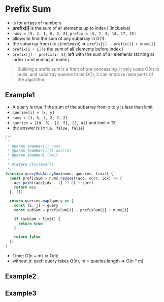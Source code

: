 # Prefix Sum

- is for arrays of numbers
- **prefix[i]** is the sum of all elements up to index i (inclusive)
- `nums = [5, 2, 1, 6, 3, 8]`, `prefix = [5, 7, 8, 14, 17, 25]`
- allows to find the sum of any subarray in O(1).
- the subarray from i to j (inclusive) => `prefix[j] - prefix[i] + nums[i]`
- `prefix[i - 1]` is the sum of all elements before index i
- `prefix[j] - prefix[i- 1]`, left with the sum of all elements starting at index i and ending at index j

> Building a prefix sum is a from of pre-processing. It only costs O(n) to build, and subarray queries to be O(1), it can improve main parts of the algorithm.

## Example1

- A query is true if the sum of the subarray from x to y is less than limit
- `queries[i] = [x, y]`
- `nums = [1, 6, 3, 2, 7, 2]`
- `queries = [[0, 3], [2, 5], [2, 4]]` and limit = 13,
- the answer is `[true, false, false]`

```js
/**
 *
 * @param {number[]} nums
 * @param {number[][]} queries
 * @param {number} limit
 *
 * @return {boolean[]}
 */
function querySubArraySum(nums, queries, limit) {
  const prefixSum = nums.reduce((acc, curr, idx) => {
    acc.push((acc[idx - 1] ?? 0) + curr)
    return acc
  }, [])

  return queries.map(query => {
    const [i, j] = query
    const subSum = prefixSum[j] - prefixSum[i] + nums[i]

    if (subSum < limit) {
      return true
    }

    return false
  })
}
```

- Time: O(n + m) => O(n)
- without it: each query takes O(n), m = queries.length => O(n \* m)

## Example2

## Example3
